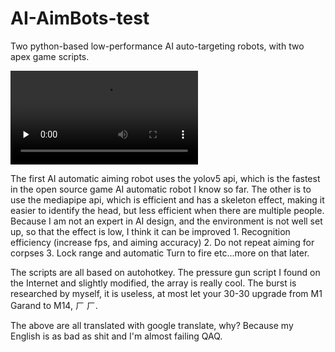 # AI-AimBots-test
Two python-based low-performance AI auto-targeting robots, with two apex game scripts.

<video id="video" controls="" preload="none">
  <source id="mp4" src="https://youtu.be/ZFnbLfQuMcE"
          type="video/mp4">
  </video>

The first AI automatic aiming robot uses the yolov5 api, which is the fastest in the open source game AI automatic robot I know so far. The other is to use the mediapipe api, which is efficient and has a skeleton effect, making it easier to identify the head, but less efficient when there are multiple people.
Because I am not an expert in AI design, and the environment is not well set up, so that the effect is low, I think it can be improved 1. Recognition efficiency (increase fps, and aiming accuracy) 2. Do not repeat aiming for corpses 3. Lock range and automatic Turn to fire etc...more on that later.

The scripts are all based on autohotkey. The pressure gun script I found on the Internet and slightly modified, the array is really cool. The burst is researched by myself, it is useless, at most let your 30-30 upgrade from M1 Garand to M14, ㄏ ㄏ.

The above are all translated with google translate, why? Because my English is as bad as shit and I'm almost failing QAQ.
